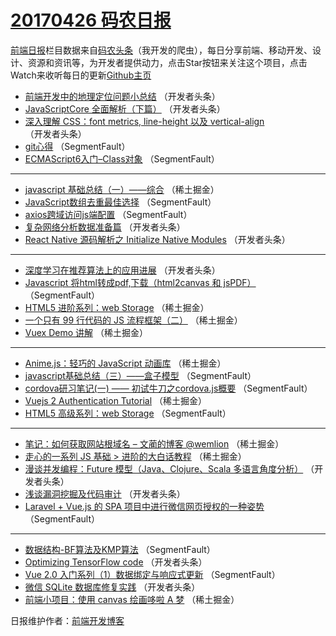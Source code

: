 # [20170426 码农日报](https://github.com/kujian/frontendDaily/blob/master/2017/04/26.md)

[前端日报](http://caibaojian.com/c/news)栏目数据来自[码农头条](http://hao.caibaojian.com/)（我开发的爬虫），每日分享前端、移动开发、设计、资源和资讯等，为开发者提供动力，点击Star按钮来关注这个项目，点击Watch来收听每日的更新[Github主页](https://github.com/kujian/frontendDaily)
* [前端开发中的地理定位问题小总结](http://hao.caibaojian.com/36142.html) （开发者头条）
* [JavaScriptCore 全面解析（下篇）](http://hao.caibaojian.com/36145.html) （开发者头条）
* [深入理解 CSS：font metrics, line-height 以及 vertical-align](http://hao.caibaojian.com/36134.html) （开发者头条）
* [git心得](http://hao.caibaojian.com/36115.html) （SegmentFault）
* [ECMAScript6入门&#8211;Class对象](http://hao.caibaojian.com/36116.html) （SegmentFault）

***
* [javascript 基础总结（一）——综合](http://hao.caibaojian.com/36079.html) （稀土掘金）
* [JavaScript数组去重最佳选择](http://hao.caibaojian.com/36117.html) （SegmentFault）
* [axios跨域访问js端配置](http://hao.caibaojian.com/36119.html) （SegmentFault）
* [复杂网络分析数据准备篇](http://hao.caibaojian.com/36143.html) （开发者头条）
* [React Native 源码解析之 Initialize Native Modules](http://hao.caibaojian.com/36144.html) （开发者头条）

***
* [深度学习在推荐算法上的应用进展](http://hao.caibaojian.com/36146.html) （开发者头条）
* [Javascript 将html转成pdf,下载（html2canvas 和 jsPDF）](http://hao.caibaojian.com/36114.html) （SegmentFault）
* [HTML5 进阶系列：web Storage](http://hao.caibaojian.com/36080.html) （稀土掘金）
* [一个只有 99 行代码的 JS 流程框架（二）](http://hao.caibaojian.com/36081.html) （稀土掘金）
* [Vuex Demo 讲解](http://hao.caibaojian.com/36082.html) （稀土掘金）

***
* [Anime.js：轻巧的 JavaScript 动画库](http://hao.caibaojian.com/36083.html) （稀土掘金）
* [javascript基础总结（三）——盒子模型](http://hao.caibaojian.com/36110.html) （SegmentFault）
* [cordova研习笔记(一) —— 初试牛刀之cordova.js概要](http://hao.caibaojian.com/36112.html) （SegmentFault）
* [Vuejs 2 Authentication Tutorial](http://hao.caibaojian.com/36077.html) （稀土掘金）
* [HTML5 高级系列：web Storage](http://hao.caibaojian.com/36104.html) （SegmentFault）

***
* [笔记：如何获取网站根域名 &#8211; 文蔺的博客 @wemlion](http://hao.caibaojian.com/36067.html) （稀土掘金）
* [走心的一系列 JS 基础 &gt; 进阶的大白话教程](http://hao.caibaojian.com/36078.html) （稀土掘金）
* [漫谈并发编程：Future 模型（Java、Clojure、Scala 多语言角度分析）](http://hao.caibaojian.com/36138.html) （开发者头条）
* [浅谈漏洞挖掘及代码审计](http://hao.caibaojian.com/36139.html) （开发者头条）
* [Laravel + Vue.js 的 SPA 项目中进行微信网页授权的一种姿势](http://hao.caibaojian.com/36107.html) （SegmentFault）

***
* [数据结构-BF算法及KMP算法](http://hao.caibaojian.com/36118.html) （SegmentFault）
* [Optimizing TensorFlow code](http://hao.caibaojian.com/36141.html) （开发者头条）
* [Vue 2.0 入门系列（1）数据绑定与响应式更新](http://hao.caibaojian.com/36109.html) （SegmentFault）
* [微信 SQLite 数据库修复实践](http://hao.caibaojian.com/36121.html) （开发者头条）
* [前端小项目：使用 canvas 绘画哆啦 A 梦](http://hao.caibaojian.com/36084.html) （稀土掘金）

日报维护作者：[前端开发博客](http://caibaojian.com/) 